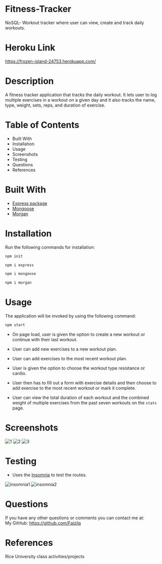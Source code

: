 # Fitness-Tracker

NoSQL- Workout tracker where user can view, create and track daily workouts.

# Heroku Link

https://frozen-island-24753.herokuapp.com/

# Description

A fitness tracker application that tracks the daily workout. It lets user to log multiple exercises in a workout on a given day and it also tracks the name, type, weight, sets, reps, and duration of exercise.

# Table of Contents

* Built With
* Installation
* Usage
* Screenshots
* Testing
* Questions
* References

# Built With

* [Express package](https://www.npmjs.com/package/express)
* [Mongoose](https://www.npmjs.com/package/mongoose)
* [Morgan](https://www.npmjs.com/package/morgan)  

# Installation

Run the following commands for installation:

```bash
npm init
```

```bash
npm i express
```

```bash
npm i mongoose
```

```bash
npm i morgan
```

# Usage

The application will be invoked by using the following command:

```bash
npm start
```
* On page load, user is given the option to create a new workout or continue with their last workout.

* User can add new exercises to a new workout plan.

* User can add exercises to the most recent workout plan.

* User is given the option to choose the workout type resistance or cardio.

* User then has to fill out a form with exercise details and then choose to add exercise to the most recent workout or mark it complete.

* User can view the total duration of each workout and the combined weight of multiple exercises from the past seven workouts on the `stats` page.

# Screenshots

![1](https://user-images.githubusercontent.com/78191579/141654390-13c061a4-72bc-459a-9a22-5338a50d7e65.JPG)
![2](https://user-images.githubusercontent.com/78191579/141654393-9c4033e2-63d3-4094-8592-48e955b1f60d.JPG)
![3](https://user-images.githubusercontent.com/78191579/141654396-0564c3bf-8dbd-42fc-850b-cdaa14868534.JPG)

# Testing

* Uses the [Insomnia](https://insomnia.rest/download) to test the routes.

![insomnia1](https://user-images.githubusercontent.com/78191579/141654231-6fb99da0-35b6-49a7-8e53-5b1064d160ba.JPG)
![insomnia2](https://user-images.githubusercontent.com/78191579/141654234-802c6c04-2219-4af1-b408-15b5727b8e34.JPG)

# Questions

If you have any other questions or comments you can contact me at:
   <br>
   My GitHub: https://github.com/Faizila

# References

Rice University class activities/projects

